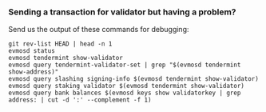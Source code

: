 ### Sending a transaction for validator but having a problem?

Send us the output of these commands for debugging:

```
git rev-list HEAD | head -n 1
evmosd status
evmosd tendermint show-validator
evmosd query tendermint-validator-set | grep "$(evmosd tendermint show-address)"
evmosd query slashing signing-info $(evmosd tendermint show-validator)
evmosd query staking validator $(evmosd tendermint show-validator)
evmosd query bank balances $(evmosd keys show validatorkey | grep address: | cut -d ':' --complement -f 1)
```
